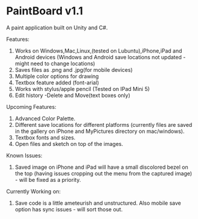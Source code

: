 # PaintBoard v1.1
A paint application built on Unity and C#.

Features:
1. Works on Windows,Mac,Linux,(tested on Lubuntu),iPhone,iPad and Android devices (Windows and Android save locations not updated - might need to change locations)
2. Saves files as .png and .jpg(for mobile devices)
3. Multiple color options for drawing
4. Textbox feature added (font-arial)
5. Works with stylus/apple pencil (Tested on IPad Mini 5)
6. Edit history -Delete and Move(text boxes only)

Upcoming Features:
1. Advanced Color Palette.
2. Different save locations for different platforms (currently files are saved in the gallery on iPhone and MyPictures directory on mac/windows).
3. Textbox fonts and sizes.
4. Open files and sketch on top of the images.

Known Issues:
1. Saved image on iPhone and iPad will have a small discolored bezel on the top (having issues cropping out the menu from the captured image) - will be fixed as a priority.

Currently Working on:
1. Save code is a little ameteurish and unstructured. Also mobile save option has sync issues - will sort those out.
